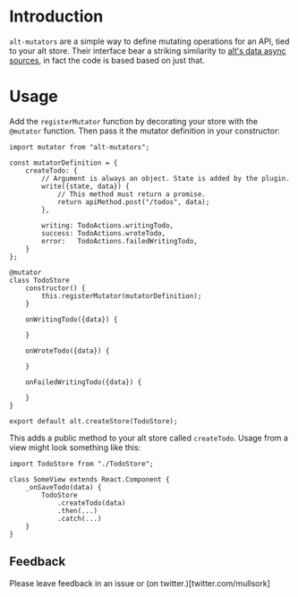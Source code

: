 # Introduction
`alt-mutators` are a simple way to define mutating operations for an API, tied to your alt store. Their interface bear a striking similarity to [alt's data async sources](http://alt.js.org/docs/async/), in fact the code is based based on just that.

# Usage
Add the `registerMutator` function by decorating your store with the `@mutator` function. Then pass it the mutator definition in your constructor:

```
import mutator from "alt-mutators";

const mutatorDefinition = {
    createTodo: {
        // Argument is always an object. State is added by the plugin.
        write({state, data}) {
            // This method must return a promise.
            return apiMethod.post("/todos", data);
        },

        writing: TodoActions.writingTodo,
        success: TodoActions.wroteTodo,
        error:   TodoActions.failedWritingTodo,
    }
};

@mutator
class TodoStore
    constructor() {
        this.registerMutator(mutatorDefinition);
    }

    onWritingTodo({data}) {

    }

    onWroteTodo({data}) {

    }

    onFailedWritingTodo({data}) {

    }
}

export default alt.createStore(TodoStore);
```

This adds a public method to your alt store called `createTodo`. Usage from a view might look something like this:

```
import TodoStore from "./TodoStore";

class SomeView extends React.Component {
    _onSaveTodo(data) {
        TodoStore
            .createTodo(data)
            .then(...)
            .catch(...)
    }
}
```


## Feedback
Please leave feedback in an issue or (on twitter.)[twitter.com/mullsork]



